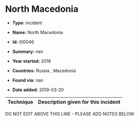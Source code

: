 # North Macedonia

* **Type:** incident

* **Name:** North Macedonia

* **Id:** I00046

* **Summary:** nan

* **Year started:** 2018

* **Countries:** Russia , Macedonia

* **Found via:** nan

* **Date added:** 2019-03-20
 

| Technique | Description given for this incident |
| --------- | ------------------------- |

DO NOT EDIT ABOVE THIS LINE - PLEASE ADD NOTES BELOW
